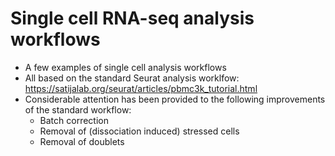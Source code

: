 # Single cell RNA-seq analysis workflows
* A few examples of single cell analysis workflows
* All based on the standard Seurat analysis worklfow: https://satijalab.org/seurat/articles/pbmc3k_tutorial.html
* Considerable attention has been provided to the following improvements of the standard workflow:
  * Batch correction
  * Removal of (dissociation induced) stressed cells
  * Removal of doublets

